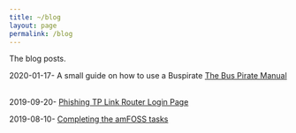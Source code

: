 ```yaml
---
title: ~/blog
layout: page
permalink: /blog
---
```


The blog posts.

2020-01-17- A small guide on how to use a Buspirate [The Bus Pirate Manual](https://officialcjunior.github.io/jekyll-theme-console/2020/01/17/The-Bus-Pirate-Manual.html) &nbsp;

2019-09-20- [Phishing TP Link Router Login Page](https://officialcjunior.github.io/jekyll-theme-console/2019/09/20/Phishing-TP-Link-Router-login-page.html) &nbsp;

2019-08-10- [Completing the amFOSS tasks](https://officialcjunior.github.io/jekyll-theme-console/2019/08/10/Completing-the-amFOSS-tasks.html) &nbsp;

